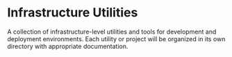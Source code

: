 # Infrastructure Utilities

A collection of infrastructure-level utilities and tools for development and deployment environments.
Each utility or project will be organized in its own directory with appropriate documentation.
